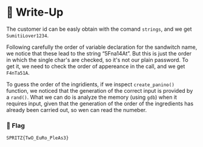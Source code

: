 # 🔑 Write-Up

The customer id can be easly obtain with the comand `strings`, and we get `SumitiLover1234`.

Following carefully the order of variable declaration for the sandwitch name, we notice that these lead to the string “5Fna14At”. But this is just the order in which the single char's are checked, so it's not our plain password. To get it, we need to check the order of appereance in the call, and we get `F4nTa51A`.

To guess the order of the ingridients, if we inspect `create_panino()` function, we noticed that the generation of the correct input is provided by a `rand()`. What we can do is analyze the memory (using `gdb`) when it requires input, given that the generation of the order of the ingredients has already been carried out, so wen can read the numeber.

### 🚩 Flag

```plain
SPRITZ{TwO_EuRo_PleAs3}
```